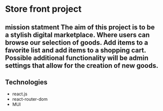 # Store front project 

## mission statment The aim of this project is to be a stylish digital marketplace. Where users can browse our selection of goods. Add items to a favorite list and add items to a shopping cart. Possible additional functionality will be admin settings that allow for the creation of new goods. 

## Technologies

- react.js
- react-router-dom
- MUI 
